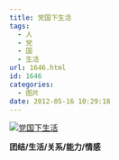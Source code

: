 ```yaml
---
title: 党国下生活
tags:
  - 人
  - 党
  - 国
  - 生活
url: 1646.html
id: 1646
categories:
  - 图片
date: 2012-05-16 10:29:18
---
```


[![](http://photo.guolaijie.com/rooufer/uploads/2012/05/党国下生活.jpg "党国下生活")](http://photo.guolaijie.com/rooufer/uploads/2012/05/党国下生活.jpg)

**团结/生活/关系/能力/情感**
